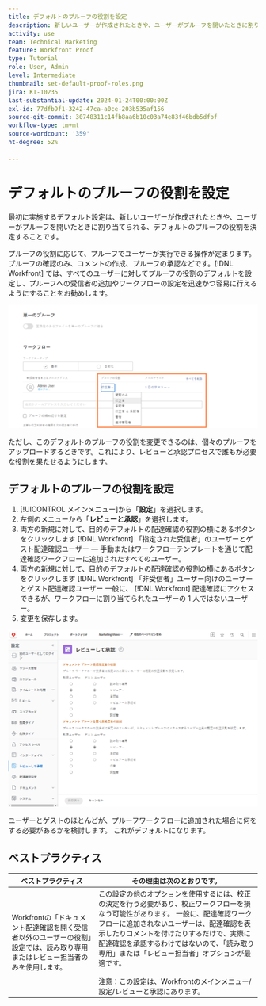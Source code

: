 ```yaml
---
title: デフォルトのプルーフの役割を設定
description: 新しいユーザーが作成されたときや、ユーザーがプルーフを開いたときに割り当てられる、デフォルトのプルーフの役割を設定する方法を説明します。
activity: use
team: Technical Marketing
feature: Workfront Proof
type: Tutorial
role: User, Admin
level: Intermediate
thumbnail: set-default-proof-roles.png
jira: KT-10235
last-substantial-update: 2024-01-24T00:00:00Z
exl-id: 77dfb9f1-3242-47ca-a0ce-203b535af156
source-git-commit: 30748311c14fb8aa6b10c03a74e83f46bdb5dfbf
workflow-type: tm+mt
source-wordcount: '359'
ht-degree: 52%

---
```


# デフォルトのプルーフの役割を設定



最初に実施するデフォルト設定は、新しいユーザーが作成されたときや、ユーザーがプルーフを開いたときに割り当てられる、デフォルトのプルーフの役割を決定することです。

プルーフの役割に応じて、プルーフでユーザーが実行できる操作が定まります。プルーフの確認のみ、コメントの作成、プルーフの承認などです。[!DNL Workfront] では、すべてのユーザーに対してプルーフの役割のデフォルトを設定し、プルーフへの受信者の追加やワークフローの設定を迅速かつ容易に行えるようにすることをお勧めします。

![プルーフの役割は、プルーフをアップロードする際に選択できます](assets/proof-system-setups-proof-role-example.png)

ただし、このデフォルトのプルーフの役割を変更できるのは、個々のプルーフをアップロードするときです。これにより、レビューと承認プロセスで誰もが必要な役割を果たせるようにします。


## デフォルトのプルーフの役割を設定

1. [!UICONTROL メインメニュー]から「**設定**」を選択します。
1. 左側のメニューから「**レビューと承認**」を選択します。
1. 両方の新規に対して、目的のデフォルトの配達確認の役割の横にあるボタンをクリックします [!DNL Workfront] 「指定された受信者」のユーザーとゲスト配達確認ユーザー — 手動またはワークフローテンプレートを通じて配達確認ワークフローに追加されたすべてのユーザー。
1. 両方の新規に対して、目的のデフォルトの配達確認の役割の横にあるボタンをクリックします [!DNL Workfront] 「非受信者」ユーザー向けのユーザーとゲスト配達確認ユーザー 一般に、 [!DNL Workfront] 配達確認にアクセスできるが、ワークフローに割り当てられたユーザーの 1 人ではないユーザー。
1. 変更を保存します。

![Workfront でのレビューと承認の設定](assets/proof-system-setups-workfront-defaults.png)

ユーザーとゲストのほとんどが、プルーフワークフローに追加された場合に何をする必要があるかを検討します。 これがデフォルトになります。

## ベストプラクティス

| ベストプラクティス | その理由は次のとおりです。 |
|---|---|
| Workfrontの「ドキュメント配達確認を開く受信者以外のユーザーの役割」設定では、読み取り専用またはレビュー担当者のみを使用します。 | この設定の他のオプションを使用するには、校正の決定を行う必要があり、校正ワークフローを損なう可能性があります。 一般に、配達確認ワークフローに追加されないユーザーは、配達確認を表示したりコメントを付けたりするだけで、実際に配達確認を承認するわけではないので、「読み取り専用」または「レビュー担当者」オプションが最適です。 <br> <br>注意：この設定は、Workfrontのメインメニュー/設定/レビューと承認にあります。 |
